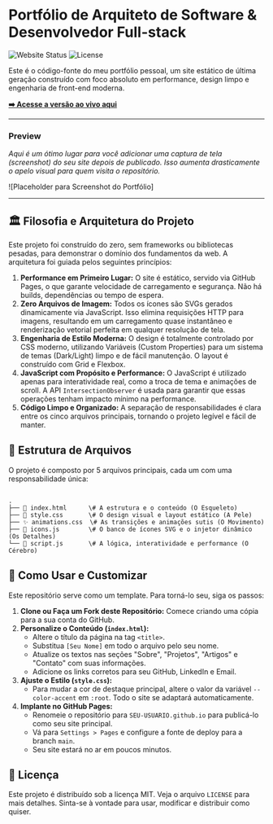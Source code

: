 # Portfólio de Arquiteto de Software & Desenvolvedor Full-stack

![Website Status](https://img.shields.io/website?down_message=offline&label=portfolio&style=for-the-badge&up_message=online&url=https%3A%2F%2FSEU-USUARIO.github.io%2F)
![License](https://img.shields.io/badge/license-MIT-58a6ff?style=for-the-badge)

Este é o código-fonte do meu portfólio pessoal, um site estático de última geração construído com foco absoluto em performance, design limpo e engenharia de front-end moderna.

**[➡️ Acesse a versão ao vivo aqui](https://SEU-USUARIO.github.io/)**

---

### Preview

*Aqui é um ótimo lugar para você adicionar uma captura de tela (screenshot) do seu site depois de publicado. Isso aumenta drasticamente o apelo visual para quem visita o repositório.*

![Placeholder para Screenshot do Portfólio]

---

## 🏛️ Filosofia e Arquitetura do Projeto

Este projeto foi construído do zero, sem frameworks ou bibliotecas pesadas, para demonstrar o domínio dos fundamentos da web. A arquitetura foi guiada pelos seguintes princípios:

1.  **Performance em Primeiro Lugar:** O site é estático, servido via GitHub Pages, o que garante velocidade de carregamento e segurança. Não há builds, dependências ou tempo de espera.
2.  **Zero Arquivos de Imagem:** Todos os ícones são SVGs gerados dinamicamente via JavaScript. Isso elimina requisições HTTP para imagens, resultando em um carregamento quase instantâneo e renderização vetorial perfeita em qualquer resolução de tela.
3.  **Engenharia de Estilo Moderna:** O design é totalmente controlado por CSS moderno, utilizando Variáveis (Custom Properties) para um sistema de temas (Dark/Light) limpo e de fácil manutenção. O layout é construído com Grid e Flexbox.
4.  **JavaScript com Propósito e Performance:** O JavaScript é utilizado apenas para interatividade real, como a troca de tema e animações de scroll. A API `IntersectionObserver` é usada para garantir que essas operações tenham impacto mínimo na performance.
5.  **Código Limpo e Organizado:** A separação de responsabilidades é clara entre os cinco arquivos principais, tornando o projeto legível e fácil de manter.

## 📁 Estrutura de Arquivos

O projeto é composto por 5 arquivos principais, cada um com uma responsabilidade única:

```

.
├── 📄 index.html      \# A estrutura e o conteúdo (O Esqueleto)
├── 🎨 style.css       \# O design visual e layout estático (A Pele)
├── ✨ animations.css  \# As transições e animações sutis (O Movimento)
├── 💎 icons.js        \# O banco de ícones SVG e o injetor dinâmico (Os Detalhes)
└── 🧠 script.js       \# A lógica, interatividade e performance (O Cérebro)

```

## 🚀 Como Usar e Customizar

Este repositório serve como um template. Para torná-lo seu, siga os passos:

1.  **Clone ou Faça um Fork deste Repositório:** Comece criando uma cópia para a sua conta do GitHub.
2.  **Personalize o Conteúdo (`index.html`):**
    * Altere o título da página na tag `<title>`.
    * Substitua `[Seu Nome]` em todo o arquivo pelo seu nome.
    * Atualize os textos nas seções "Sobre", "Projetos", "Artigos" e "Contato" com suas informações.
    * Adicione os links corretos para seu GitHub, LinkedIn e Email.
3.  **Ajuste o Estilo (`style.css`):**
    * Para mudar a cor de destaque principal, altere o valor da variável `--color-accent` em `:root`. Todo o site se adaptará automaticamente.
4.  **Implante no GitHub Pages:**
    * Renomeie o repositório para `SEU-USUARIO.github.io` para publicá-lo como seu site principal.
    * Vá para `Settings > Pages` e configure a fonte de deploy para a branch `main`.
    * Seu site estará no ar em poucos minutos.

## 📜 Licença

Este projeto é distribuído sob a licença MIT. Veja o arquivo `LICENSE` para mais detalhes. Sinta-se à vontade para usar, modificar e distribuir como quiser.
```
